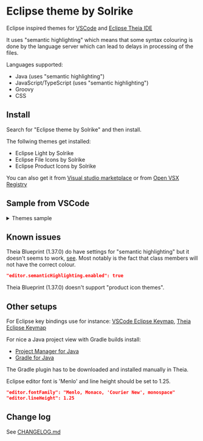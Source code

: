 # Eclipse theme by Solrike

Eclipse inspired themes for [VSCode](https://code.visualstudio.com "VSCode")  and [Eclipse Theia IDE](https://theia-ide.org "Theia")



It uses "semantic highlighting" which means that some syntax colouring is done by the language server which can lead to delays in processing of the files.

Languages supported:
* Java (uses "semantic highlighting")
* JavaScript/TypeScript (uses "semantic highlighting")
* Groovy
* CSS


## Install

Search for "Eclipse theme by Solrike" and then install.

The follwing themes get installed:
* Eclipse Light by Solrike
* Eclipse File Icons by Solrike
* Eclipse Product Icons by Solrike

You can also get it from [Visual studio marketplace](https://marketplace.visualstudio.com/items?itemName=solrike.eclipse-theme-by-solrike "marketplace")
or from [Open VSX Registry](https://open-vsx.org/extension/solrike/eclipse-theme-by-solrike "Open VSX Registry")

## Sample from VSCode

<details>
<summary>Themes sample</summary>
  <img src="https://raw.githubusercontent.com/Lucas3oo/eclipse-theme-by-solrike/main/assets/vscode-screenshot.png" name="screenshot">
</details>


## Known issues

Theia Blueprint (1.37.0) do have settings for "semantic highlighting" but it doesn't seems to work, [see](https://github.com/eclipse-theia/theia/issues/10428). Most notably is the fact that class members will not have the correct colour.

```json
"editor.semanticHighlighting.enabled": true
```

Theia Blueprint (1.37.0) doesn't support "product icon themes".


## Other setups

For Eclipse key bindings use for instance: [VSCode Eclipse Keymap](https://marketplace.visualstudio.com/items?itemName=alphabotsec.vscode-eclipse-keybindings "Eclipse Keymap"),
[Theia Eclipse Keymap](https://open-vsx.org/extension/alphabotsec/vscode-eclipse-keybindings "Eclipse Keymap")

For nice a Java project view with Gradle builds install:
* [Project Manager for Java](https://marketplace.visualstudio.com/items?itemName=vscjava.vscode-java-dependency)
* [Gradle for Java](https://marketplace.visualstudio.com/items?itemName=vscjava.vscode-gradle)

The Gradle plugin has to be downloaded and installed manually in Theia.

Eclipse editor font is 'Menlo' and line height should be set to 1.25.

```json
"editor.fontFamily": "Menlo, Monaco, 'Courier New', monospace"
"editor.lineHeight": 1.25
```

## Change log
See [CHANGELOG.md](./CHANGELOG.md)


